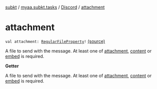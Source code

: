 [subkt](../../index.md) / [myaa.subkt.tasks](../index.md) / [Discord](index.md) / [attachment](./attachment.md)

# attachment

`val attachment: `[`RegularFileProperty`](https://docs.gradle.org/current/javadoc/org/gradle/api/file/RegularFileProperty.html)`!` [(source)](https://github.com/Myaamori/SubKt/blob/0.1.12/src/main/kotlin/myaa/subkt/tasks/discordtask.kt#L441)

A file to send with the message. At least one of [attachment](./attachment.md), [content](content.md)
or [embed](embed.md) is required.

**Getter**

A file to send with the message. At least one of [attachment](./attachment.md), [content](content.md)
or [embed](embed.md) is required.

